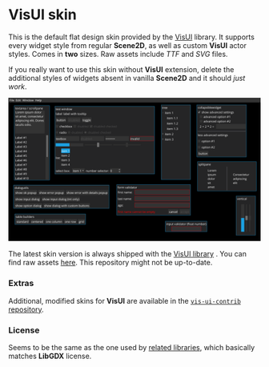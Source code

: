 # VisUI skin

This is the default flat design skin provided by the [VisUI](https://github.com/kotcrab/vis-editor/wiki/VisUI) library.
It supports every widget style from regular **Scene2D**, as well as custom **VisUI** actor styles. Comes in **two**
sizes. Raw assets include *TTF* and *SVG* files.

If you really want to use this skin without **VisUI** extension, delete the additional styles of widgets absent in
vanilla **Scene2D** and it should *just work*.

![VisUI](preview.png)

The latest skin version is always shipped with the [VisUI library](https://github.com/kotcrab/vis-editor/tree/master/ui)
. You can find raw assets [here](https://github.com/kotcrab/vis-editor/tree/master/ui/assets-raw). This repository might
not be up-to-date.

### Extras

Additional, modified skins for **VisUI** are available in
the [`vis-ui-contrib` repository](https://github.com/kotcrab/vis-ui-contrib).

### License

Seems to be the same as the one used by [related libraries](https://github.com/kotcrab/vis-editor), which basically
matches **LibGDX** license.

